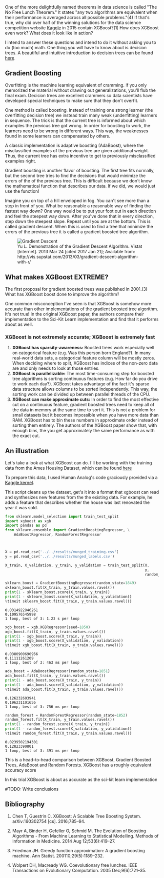 One of the more delightfully named theorems in data science is called "The No Free Lunch Theorem." It states "any two algorithms are equivalent when their performance is averaged across all possible problems."(4) If that's true, why did over half of the winning solutions for the data science competition website [Kaggle](https://www.kaggle.com) in 2015 contain XGBoost?(1) How does XGBoost even work? What does it look like in action?

I intend to answer these questions and intend to do it without asking you to do (too much) math. One thing you will have to know about is decision trees. A beautiful and intuitive introduction to decision trees can be found [here](http://www.r2d3.us/visual-intro-to-machine-learning-part-1/).

## Gradient Boosting

Overfitting is the machine learning equivalent of cramming. If you only memorized the material without drawing out generalizations, you'll flub the final exam. Decision trees are excellent crammers so data scientists have developed special techniques to make sure that they don't overfit.

One method is called boosting. Instead of training one strong learner (the overfitting decision tree) we instead train many weak (underfitting) learners in sequence. The trick is that the current tree is informed about which examples the previous tree got wrong. In order for boosting to work, the learners need to be wrong in different ways. This way, the weaknesses found in some learners can compensated by others. 

A classic implementation is adaptive boosting (AdaBoost), where the misclassified examples of the previous tree are given additional weight. Thus, the current tree has extra incentive to get to previously misclassified examples right.

Gradient boosting is another flavor of boosting. The first tree fits normally, but the second tree tries to find the decisions that would minimize the errors of the of the previous tree. This is difficult because we don't know the mathematical function that describes our data. If we did, we would just use the function! 

Imagine you on top of a hill enveloped in fog. You can't see more than a step in front of you. What be reasonable a reasonable way of finding the fastest way down? One way would be to put your foot out in each direction and feel the steepest way down. After you've done that in every direction, step down the steepest slope. Repeat until you are at the bottom. This is called gradient descent. When this is used to find a tree that minimize the errors of the previous tree it is called a gradient boosted tree algorithm.


<figure>
    <img src='{{ site.baseurl }}/assets/gradient_descent.gif' alt='Gradient Descent' />
    <figcaption>Yu L. Demonstration of the Gradient Descent Algorithm. Vistat [Internet]. 2013 Mar 24 [cited 2017 Jan 21]; Available from: http://vis.supstat.com/2013/03/gradient-descent-algorithm-with-r/</figcaption>
</figure>

## What makes XGBoost EXTREME?

The first proposal for gradient boosted trees was published in 2001.(3) What has XGBoost boost done to improve the algorithm?

One common misconception I've seen is that XGBoost is somehow more accurate than other implementations of the gradient boosted tree algorithm. It's not true! In the original XGBoost paper, the authors compare their implementation to the Sci-Kit Learn implementation and find that it performs about as well.

### XGBoost is not extremely accurate; XGBoost is extremely fast

1. **XGBoost has sparsity-awareness:** Boosted trees work especially well on categorical feature (e.g. Was this person born England?). In many real-world data sets, a categorical feature column will be mostly zeros. When deciding where to split, XGBoost has indices of the non-zero data are and only needs to look at those entries.
2. **XGBoost is parallelizable:** The most time-consuming step for boosted tree algorithms is sorting continuous features (e.g. How far do you drive to work each day?). XGBoost takes advantage of the fact it's sparse data structure allows columns to be sorted independently. This way, the sorting work can be divided up between parallel threads of the CPU. 
3. **XGBoost can make approximate cuts:** In order to find the most effective cut on a continuous feature, gradient boosted trees need to keep all of the data in memory at the same time to sort it. This is not a problem for small datasets but it becomes impossible when you have more data than RAM. XGBoost has to bin these numbers in approximate order instead of sorting them entirely. The authors of the XGBoost paper show that, with enough bins, the you get approximately the same performance as with the exact cut.

## An illustration

Let's take a look at what XGBoost can do. I'll be working with the training data from the Ames Housing Dataset, which can be found [here](https://www.kaggle.com/c/house-prices-advanced-regression-techniques)

To prepare this data, I used Human Analog's code graciously provided via a [Kaggle kernel](https://www.kaggle.com/humananalog/house-prices-advanced-regression-techniques/xgboost-lasso/code).  

This script cleans up the dataset, get's it into a format that xgboost can read and synthesizes new features from the the existing data. For example, he adds a feature that describes whether the house was last renovated the year it was sold.


```python
from sklearn.model_selection import train_test_split
import xgboost as xgb
import pandas as pd
from sklearn.ensemble import GradientBoostingRegressor, \
    AdaBoostRegressor, RandomForestRegressor



X = pd.read_csv('../../results/munged_training.csv')
y = pd.read_csv('../../results/munged_labels.csv')

X_train, X_validation, y_train, y_validation = train_test_split(X, 
                                                                y, 
                                                                random_state=1848)
```




```python
sklearn_boost = GradientBoostingRegressor(random_state=1849)
sklearn_boost.fit(X_train, y_train.values.ravel())
print(1 - sklearn_boost.score(X_train, y_train))
print(1 - sklearn_boost.score(X_validation, y_validation))
%timeit sklearn_boost.fit(X_train, y_train.values.ravel())
```

    0.0314922846261
    0.109576545998
    1 loop, best of 3: 1.23 s per loop



```python
xgb_boost = xgb.XGBRegressor(seed=1850)
xgb_boost.fit(X_train, y_train.values.ravel())
print(1 - xgb_boost.score(X_train, y_train))
print(1 - xgb_boost.score(X_validation, y_validation))
%timeit xgb_boost.fit(X_train, y_train.values.ravel())
```

    0.0380900690956
    0.11111261209
    1 loop, best of 3: 463 ms per loop



```python
ada_boost = AdaBoostRegressor(random_state=1851)
ada_boost.fit(X_train, y_train.values.ravel())
print(1 - ada_boost.score(X_train, y_train))
print(1 - ada_boost.score(X_validation, y_validation))
%timeit ada_boost.fit(X_train, y_train.values.ravel())
```

    0.126232603941
    0.196231101656
    1 loop, best of 3: 756 ms per loop



```python
random_forest = RandomForestRegressor(random_state=1852)
random_forest.fit(X_train, y_train.values.ravel())
print(1 - random_forest.score(X_train, y_train))
print(1 - random_forest.score(X_validation, y_validation))
%timeit random_forest.fit(X_train, y_train.values.ravel())
```

    0.0239502194301
    0.12823390801
    1 loop, best of 3: 391 ms per loop


This is a head-to-head comparison between XGBoost, Gradient Boosted Trees, AdaBoost and Random Forests. XGBoost has a roughly equivalent accuracy score

In this trial XGBoost is about as accurate as the sci-kit learn implementation

#TODO: Write conclusions

## Bibliography

1. Chen T, Guestrin C. XGBoost: A Scalable Tree Boosting System. arXiv:160302754 [cs]. 2016;785–94. 

2. Mayr A, Binder H, Gefeller O, Schmid M. The Evolution of Boosting Algorithms - From Machine Learning to Statistical Modelling. Methods of Information in Medicine. 2014 Aug 12;53(6):419–27.

3. Friedman JH. Greedy function approximation: A gradient boosting machine. Ann Statist. 200110;29(5):1189–232.

4. Wolpert DH, Macready WG. Coevolutionary free lunches. IEEE Transactions on Evolutionary Computation. 2005 Dec;9(6):721–35. 





```python

```
